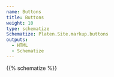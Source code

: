 ```yaml
---
name: Buttons
title: Buttons
weight: 10
type: schematize
Schematize: Platen.Site.markup.buttons
outputs:
  - HTML
  - Schematize
---
```


{{% schematize %}}
